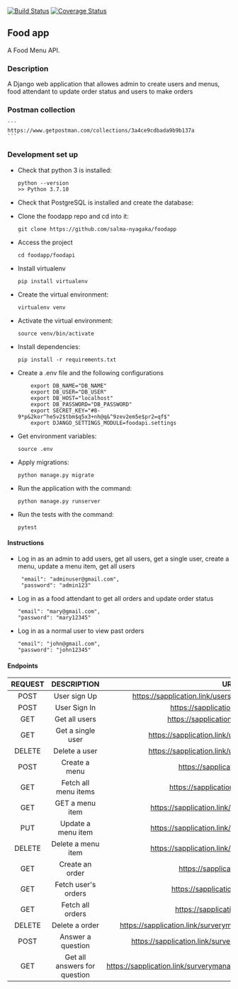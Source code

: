 [![Build Status](https://app.travis-ci.com/salma-nyagaka/foodapp.svg?branch=develop)](https://app.travis-ci.com/salma-nyagaka/foodapp)
[![Coverage Status](https://coveralls.io/repos/github/salma-nyagaka/foodapp/badge.svg?branch=develop)](https://coveralls.io/github/salma-nyagaka/foodapp?branch=develop)


## Food app
A Food Menu API.

### Description
A Django web application that allowes admin to create users and menus, food attendant to update order status and users to make orders

### Postman collection

    ```
    https://www.getpostman.com/collections/3a4ce9cdbada9b9b137a
    ```

### Development set up

-   Check that python 3 is installed:

    ```
    python --version
    >> Python 3.7.10
    ```

-   Check that PostgreSQL is installed and create the database:


-   Clone the foodapp repo and cd into it:

    ```
    git clone https://github.com/salma-nyagaka/foodapp
    ```

- Access the project

    ```
    cd foodapp/foodapi
    ```

- Install virtualenv

    ```
    pip install virtualenv
    ```

-   Create the virtual environment:

    ```
    virtualenv venv
    ```

-   Activate the virtual environment:

    ```
    source venv/bin/activate
    ```

-   Install dependencies:

    ```
    pip install -r requirements.txt 
    ```

-   Create a .env file and the following configurations

    ```
        export DB_NAME="DB_NAME"
        export DB_USER="DB_USER"
        export DB_HOST="localhost"
        export DB_PASSWORD="DB_PASSWORD"
        export SECRET_KEY="#8-9*p&2kor^he5v2$tbm$q5x3+nh@q&^9zev2em5e$pr2=qf$"
        export DJANGO_SETTINGS_MODULE=foodapi.settings

    ```

-   Get environment variables:

    ```
    source .env
    ```

-   Apply migrations:

    ```
    python manage.py migrate
    ```

-   Run the application with the command:

    ```
    python manage.py runserver 
    ```

-   Run the tests with the command:

    ```
    pytest
    ```
 #### Instructions 
 - Log in as an admin to add users, get all users, get a single user, create a menu, 
 update a menu item, get all users

   ```
    "email": "adminuser@gmail.com",
    "password": "admin123"
    ```
 - Log in as a food attendant to get all orders and update order status

    ```
    "email": "mary@gmail.com",
    "password": "mary12345"
    ```

 - Log in as a normal user to view past orders

    ```
    "email": "john@gmail.com",
    "password": "john12345"
    ```
 

 #### Endpoints
| REQUEST | DESCRIPTION  | URL  |
| :-----: | :-: | :-: |
| POST | User sign Up|  https://sapplication.link/users/register?is_admin=is_admin |
| POST | User Sign In|  https://sapplication.link/users/login |
| GET | Get all users|  https://sapplication.link/users/details|
| GET | Get a single user|  https://sapplication.link/users/details/{{user_id}} |
| DELETE | Delete a user|  https://sapplication.link/users/details/{{user_id}} |
| POST | Create a menu|  https://sapplication.link/menu/ |
| GET | Fetch all menu items |  https://sapplication.link/menu/items |
| GET | GET a menu item|  https://sapplication.link/menu/item/{{menu_id}} |
| PUT | Update a menu item | https://sapplication.link/menu/item/{{menu_id}} |
| DELETE | Delete a menu item|  https://sapplication.link/menu/item/{{menu_id}} |
| GET | Create an order|  https://sapplication.link/order/ |
| GET | Fetch user's orders |  https://sapplication.link/order/user |
| GET | Fetch all orders | https://sapplication.link/order/all |
| DELETE | Delete a order|  https://sapplication.link/surverymanager/question/{{question_id}} |
| POST | Answer a question | https://sapplication.link/surverymanager/question/answer/ |
| GET | Get all answers for question|  https://sapplication.link/surverymanager/question/answer/{{question_id}} |

